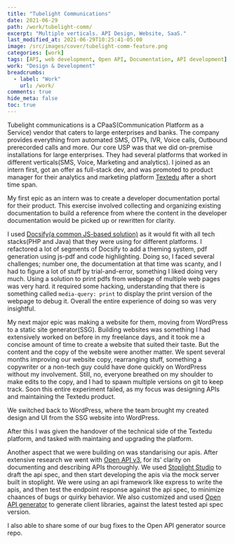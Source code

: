```yaml
---
title: "Tubelight Communications"
date: 2021-06-29
path: /work/tubelight-comm/
excerpt: "Multiple verticals. API Design, Website, SaaS."
last_modified_at: 2021-06-29T10:25:41-05:00
image: /src/images/cover/tubelight-comm-feature.png
categories: [work]
tags: [API, web development, Open API, Documentation, API development]
work: "Design & Development"
breadcrumbs:
  - label: "Work"
    url: /work/
comments: true
hide_meta: false
toc: true
---
```

Tubelight communications is a CPaaS(Communication Platform as a Service) vendor that caters to large enterprises and banks. The company provides everything from automated SMS, OTPs, IVR, Voice calls, Outbound prerecorded calls and more. Our core USP was that we did on-premise installations for large enterprises. They had several platforms that worked in different verticals(SMS, Voice, Marketing and analytics). I joined as an intern first, got an offer as full-stack dev, and was promoted to product manager for their analytics and marketing platform [Textedu](/work/textedu/) after a short time span.

My first epic as an intern was to create a developer documentation portal for their product. This exercise involved collecting and organizing existing documentation to build a reference from where the content in the developer documentation would be picked up or rewritten for clarity.

I used [Docsify(a common JS-based solution)](https://docsify.js.org/) as it would fit with all tech stacks(PHP and Java) that they were using for different platforms. I refactored a lot of segments of Docsify to add a theming system, pdf generation using js-pdf and code highlighting. Doing so, I faced several challenges; number one, the documentation at that time was scanty, and I had to figure a lot of stuff by trial-and-error, something I liked doing very much. Using a solution to print pdfs from webpage of multiple web pages was very hard. it required some hacking, understanding that there is something called `media-query: print` to display the print version of the webpage to debug it. Overall the entire experience of doing so was very insightful.

My next major epic was making a website for them, moving from WordPress to a static site generator(SSG). Building websites was something I had extensively worked on before in my freelance days, and it took me a concise amount of time to create a website that suited their taste. But the content and the copy of the website were another matter. We spent several months improving our website copy, rearranging stuff, something a copywriter or a non-tech guy could have done quickly on WordPress without my involvement. Still, no, everyone breathed on my shoulder to make edits to the copy, and I had to spawn multiple versions on git to keep track. Soon this entire experiment failed, as my focus was designing APIs and maintaining the Textedu product.

We switched back to WordPress, where the team brought my created design and UI from the SSG website into WordPress.

After this I was given the handover of the technical side of the Textedu platform, and tasked with maintaing and upgrading the platform.

Another aspect that we were building on was standarising our apis. After extensive research we went with [Open API v3](https://spec.openapis.org/oas/v3.1.0), for its' clarity on documenting and describing APIs thoroughly. We used [Stoplight Studio](https://stoplight.io/studio) to draft the api spec, and then start developing the apis via the mock server built in stoplight. We were using an api framework like express to write the apis, and then test the endpoint response against the api spec, to minimize chaances of bugs or quirky behavior. We also customized and used [Open API generator](https://openapi-generator.tech/) to generate client libraries, against the latest tested api spec version.

I also able to share some of our bug fixes to the Open API generator source repo.